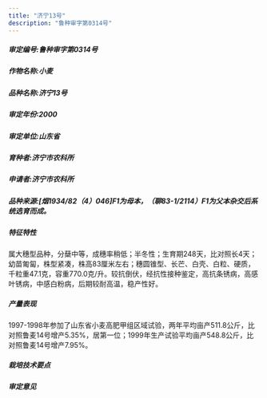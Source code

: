 ```yaml
---
title: "济宁13号"
description: "鲁种审字第0314号"
---
```

##### 审定编号:鲁种审字第0314号

##### 作物名称:小麦

##### 品种名称:济宁13号

##### 审定年份:2000

##### 审定单位:山东省

##### 育种者:济宁市农科所

##### 申请者:济宁市农科所

##### 品种来源:[烟1934/82（4）046]F1为母本，（聊83-1/2114）F1为父本杂交后系统选育而成。

##### 特征特性
属大穗型品种，分蘖中等，成穗率稍低；半冬性；生育期248天，比对照长4天；幼苗匍匐，株型紧凑，株高83厘米左右；穗圆锥型、长芒、白壳、白粒、硬质，千粒重47.1克，容重770.0克/升。较抗倒伏，经抗性接种鉴定，高抗条锈病，高感叶锈病，中感白粉病，后期较耐高温，稳产性好。

##### 产量表现
1997-1998年参加了山东省小麦高肥甲组区域试验，两年平均亩产511.8公斤，比对照鲁麦14号增产5.35%，居第一位；1999年生产试验平均亩产548.8公斤，比对照鲁麦14号增产7.95%。

##### 栽培技术要点


##### 审定意见

